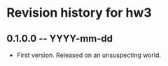 # Revision history for hw3

## 0.1.0.0  -- YYYY-mm-dd

* First version. Released on an unsuspecting world.
